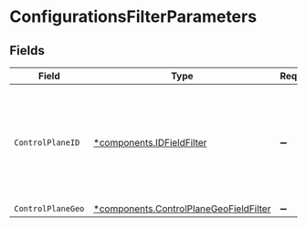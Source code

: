 # ConfigurationsFilterParameters


## Fields

| Field                                                                                           | Type                                                                                            | Required                                                                                        | Description                                                                                     |
| ----------------------------------------------------------------------------------------------- | ----------------------------------------------------------------------------------------------- | ----------------------------------------------------------------------------------------------- | ----------------------------------------------------------------------------------------------- |
| `ControlPlaneID`                                                                                | [*components.IDFieldFilter](../../models/components/idfieldfilter.md)                           | :heavy_minus_sign:                                                                              | Returns entities that exact match any of the comma-delimited phrases in the filter string.      |
| `ControlPlaneGeo`                                                                               | [*components.ControlPlaneGeoFieldFilter](../../models/components/controlplanegeofieldfilter.md) | :heavy_minus_sign:                                                                              | N/A                                                                                             |